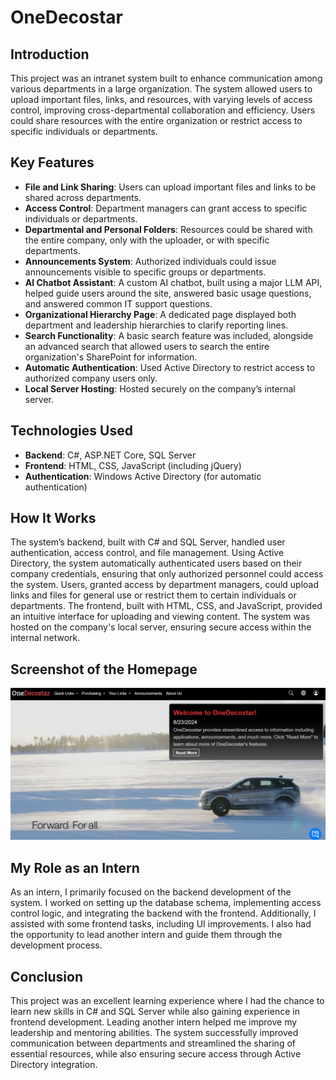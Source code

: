 # OneDecostar

## Introduction

This project was an intranet system built to enhance communication among various departments in a large organization. The system allowed users to upload important files, links, and resources, with varying levels of access control, improving cross-departmental collaboration and efficiency. Users could share resources with the entire organization or restrict access to specific individuals or departments.

## Key Features
- **File and Link Sharing**: Users can upload important files and links to be shared across departments.
- **Access Control**: Department managers can grant access to specific individuals or departments.
- **Departmental and Personal Folders**: Resources could be shared with the entire company, only with the uploader, or with specific departments.
- **Announcements System**: Authorized individuals could issue announcements visible to specific groups or departments.
- **AI Chatbot Assistant**: A custom AI chatbot, built using a major LLM API, helped guide users around the site, answered basic usage questions, and answered common IT support questions.
- **Organizational Hierarchy Page**: A dedicated page displayed both department and leadership hierarchies to clarify reporting lines.
- **Search Functionality**: A basic search feature was included, alongside an advanced search that allowed users to search the entire organization's SharePoint for information.
- **Automatic Authentication**: Used Active Directory to restrict access to authorized company users only.
- **Local Server Hosting**: Hosted securely on the company’s internal server.

## Technologies Used

* **Backend**: C#, ASP.NET Core, SQL Server
* **Frontend**: HTML, CSS, JavaScript (including jQuery)
* **Authentication**: Windows Active Directory (for automatic authentication)

## How It Works

The system’s backend, built with C# and SQL Server, handled user authentication, access control, and file management. Using Active Directory, the system automatically authenticated users based on their company credentials, ensuring that only authorized personnel could access the system. Users, granted access by department managers, could upload links and files for general use or restrict them to certain individuals or departments. The frontend, built with HTML, CSS, and JavaScript, provided an intuitive interface for uploading and viewing content. The system was hosted on the company's local server, ensuring secure access within the internal network.

## Screenshot of the Homepage

![Homepage Screenshot](images/homepage.JPEG)

## My Role as an Intern

As an intern, I primarily focused on the backend development of the system. I worked on setting up the database schema, implementing access control logic, and integrating the backend with the frontend. Additionally, I assisted with some frontend tasks, including UI improvements. I also had the opportunity to lead another intern and guide them through the development process.

## Conclusion

This project was an excellent learning experience where I had the chance to learn new skills in C# and SQL Server while also gaining experience in frontend development. Leading another intern helped me improve my leadership and mentoring abilities. The system successfully improved communication between departments and streamlined the sharing of essential resources, while also ensuring secure access through Active Directory integration.
